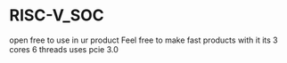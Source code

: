 # RISC-V_SOC
open free to use in ur product
Feel free to make fast products with it 
its 3 cores 6 threads
uses pcie 3.0
